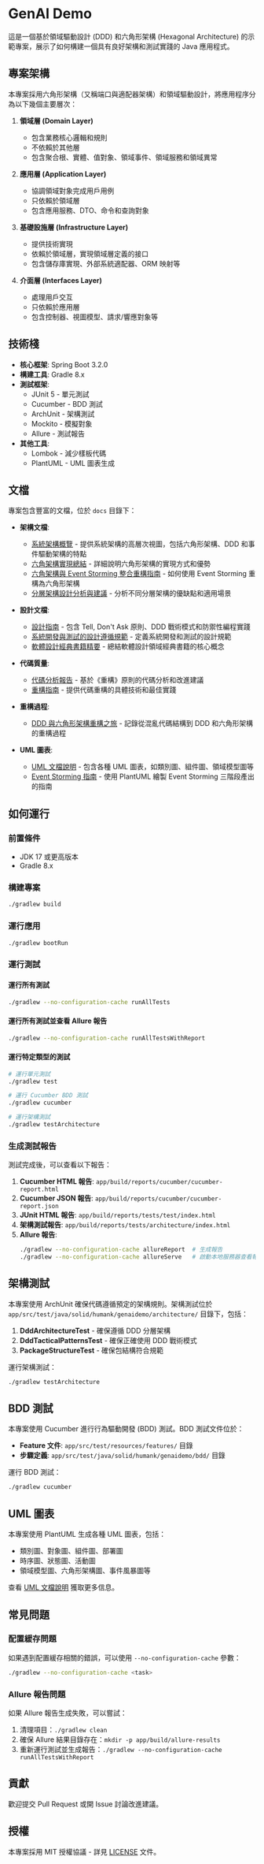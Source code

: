 # GenAI Demo

這是一個基於領域驅動設計 (DDD) 和六角形架構 (Hexagonal Architecture) 的示範專案，展示了如何構建一個具有良好架構和測試實踐的 Java 應用程式。

## 專案架構

本專案採用六角形架構（又稱端口與適配器架構）和領域驅動設計，將應用程序分為以下幾個主要層次：

1. **領域層 (Domain Layer)**
   - 包含業務核心邏輯和規則
   - 不依賴於其他層
   - 包含聚合根、實體、值對象、領域事件、領域服務和領域異常

2. **應用層 (Application Layer)**
   - 協調領域對象完成用戶用例
   - 只依賴於領域層
   - 包含應用服務、DTO、命令和查詢對象

3. **基礎設施層 (Infrastructure Layer)**
   - 提供技術實現
   - 依賴於領域層，實現領域層定義的接口
   - 包含儲存庫實現、外部系統適配器、ORM 映射等

4. **介面層 (Interfaces Layer)**
   - 處理用戶交互
   - 只依賴於應用層
   - 包含控制器、視圖模型、請求/響應對象等

## 技術棧

- **核心框架**: Spring Boot 3.2.0
- **構建工具**: Gradle 8.x
- **測試框架**:
  - JUnit 5 - 單元測試
  - Cucumber - BDD 測試
  - ArchUnit - 架構測試
  - Mockito - 模擬對象
  - Allure - 測試報告
- **其他工具**:
  - Lombok - 減少樣板代碼
  - PlantUML - UML 圖表生成

## 文檔

專案包含豐富的文檔，位於 `docs` 目錄下：

- **架構文檔**:
  - [系統架構概覽](docs/architecture-overview.md) - 提供系統架構的高層次視圖，包括六角形架構、DDD 和事件驅動架構的特點
  - [六角架構實現總結](docs/HexagonalArchitectureSummary.md) - 詳細說明六角形架構的實現方式和優勢
  - [六角架構與 Event Storming 整合重構指南](docs/HexagonalRefactoring.MD) - 如何使用 Event Storming 重構為六角形架構
  - [分層架構設計分析與建議](docs/LayeredArchitectureDesign.MD) - 分析不同分層架構的優缺點和適用場景

- **設計文檔**:
  - [設計指南](docs/DesignGuideline.MD) - 包含 Tell, Don't Ask 原則、DDD 戰術模式和防禦性編程實踐
  - [系統開發與測試的設計遵循規範](docs/DesignPrinciple.md) - 定義系統開發和測試的設計規範
  - [軟體設計經典書籍精要](docs/SoftwareDesignClassics.md) - 總結軟體設計領域經典書籍的核心概念

- **代碼質量**:
  - [代碼分析報告](docs/CodeAnalysis.md) - 基於《重構》原則的代碼分析和改進建議
  - [重構指南](docs/RefactoringGuidance.md) - 提供代碼重構的具體技術和最佳實踐

- **重構過程**:
  - [DDD 與六角形架構重構之旅](docs/instruction.md) - 記錄從混亂代碼結構到 DDD 和六角形架構的重構過程

- **UML 圖表**:
  - [UML 文檔說明](docs/uml/README.md) - 包含各種 UML 圖表，如類別圖、組件圖、領域模型圖等
  - [Event Storming 指南](docs/uml/es-gen-guidance-tc.md) - 使用 PlantUML 繪製 Event Storming 三階段產出的指南

## 如何運行

### 前置條件

- JDK 17 或更高版本
- Gradle 8.x

### 構建專案

```bash
./gradlew build
```

### 運行應用

```bash
./gradlew bootRun
```

### 運行測試

#### 運行所有測試

```bash
./gradlew --no-configuration-cache runAllTests
```

#### 運行所有測試並查看 Allure 報告

```bash
./gradlew --no-configuration-cache runAllTestsWithReport
```

#### 運行特定類型的測試

```bash
# 運行單元測試
./gradlew test

# 運行 Cucumber BDD 測試
./gradlew cucumber

# 運行架構測試
./gradlew testArchitecture
```

### 生成測試報告

測試完成後，可以查看以下報告：

1. **Cucumber HTML 報告**: `app/build/reports/cucumber/cucumber-report.html`
2. **Cucumber JSON 報告**: `app/build/reports/cucumber/cucumber-report.json`
3. **JUnit HTML 報告**: `app/build/reports/tests/test/index.html`
4. **架構測試報告**: `app/build/reports/tests/architecture/index.html`
5. **Allure 報告**:
   ```bash
   ./gradlew --no-configuration-cache allureReport  # 生成報告
   ./gradlew --no-configuration-cache allureServe   # 啟動本地服務器查看報告
   ```

## 架構測試

本專案使用 ArchUnit 確保代碼遵循預定的架構規則。架構測試位於 `app/src/test/java/solid/humank/genaidemo/architecture/` 目錄下，包括：

1. **DddArchitectureTest** - 確保遵循 DDD 分層架構
2. **DddTacticalPatternsTest** - 確保正確使用 DDD 戰術模式
3. **PackageStructureTest** - 確保包結構符合規範

運行架構測試：

```bash
./gradlew testArchitecture
```

## BDD 測試

本專案使用 Cucumber 進行行為驅動開發 (BDD) 測試。BDD 測試文件位於：

- **Feature 文件**: `app/src/test/resources/features/` 目錄
- **步驟定義**: `app/src/test/java/solid/humank/genaidemo/bdd/` 目錄

運行 BDD 測試：

```bash
./gradlew cucumber
```

## UML 圖表

本專案使用 PlantUML 生成各種 UML 圖表，包括：

- 類別圖、對象圖、組件圖、部署圖
- 時序圖、狀態圖、活動圖
- 領域模型圖、六角形架構圖、事件風暴圖等

查看 [UML 文檔說明](docs/uml/README.md) 獲取更多信息。

## 常見問題

### 配置緩存問題

如果遇到配置緩存相關的錯誤，可以使用 `--no-configuration-cache` 參數：

```bash
./gradlew --no-configuration-cache <task>
```

### Allure 報告問題

如果 Allure 報告生成失敗，可以嘗試：

1. 清理項目：`./gradlew clean`
2. 確保 Allure 結果目錄存在：`mkdir -p app/build/allure-results`
3. 重新運行測試並生成報告：`./gradlew --no-configuration-cache runAllTestsWithReport`

## 貢獻

歡迎提交 Pull Request 或開 Issue 討論改進建議。

## 授權

本專案採用 MIT 授權協議 - 詳見 [LICENSE](LICENSE) 文件。